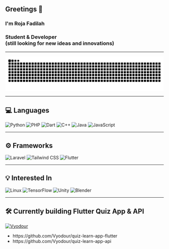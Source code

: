 <h2>Greetings 👋</h2>
<h3>I'm Roja Fadilah</h3>
<h3>Student & Developer<br>(still looking for new ideas and innovations)</h3>

---

<picture>
  <source media="(prefers-color-scheme: dark)" srcset="https://raw.githubusercontent.com/Vyodour/Vyodour/output/github-contribution-grid-snake-dark.svg" />
  <source media="(prefers-color-scheme: light)" srcset="https://raw.githubusercontent.com/Vyodour/Vyodour/output/github-contribution-grid-snake.svg" />
  <img alt="github-snake" src="https://raw.githubusercontent.com/Vyodour/Vyodour/output/github-contribution-grid-snake.svg" />
</picture>

---

## 💻 Languages

![Python](https://img.shields.io/badge/Python-306998?style=for-the-badge&logo=python&logoColor=white) 
![PHP](https://img.shields.io/badge/PHP-777BB3?style=for-the-badge&logo=php&logoColor=white) 
![Dart](https://img.shields.io/badge/Dart-0175C2?style=for-the-badge&logo=dart&logoColor=white) 
![C++](https://img.shields.io/badge/C++-00599C?style=for-the-badge&logo=c%2B%2B&logoColor=white) 
![Java](https://img.shields.io/badge/Java-ED8B00?style=for-the-badge&logo=openjdk&logoColor=white) 
![JavaScript](https://img.shields.io/badge/JavaScript-F0DB4F?style=for-the-badge&logo=javascript&logoColor=black) 

---

## ⚙️ Frameworks

![Laravel](https://img.shields.io/badge/Laravel-FF2D20?style=for-the-badge&logo=laravel&logoColor=white)
![Tailwind CSS](https://img.shields.io/badge/Tailwind_CSS-06B6D4?style=for-the-badge&logo=tailwindcss&logoColor=white)
![Flutter](https://img.shields.io/badge/Flutter-02569B?style=for-the-badge&logo=flutter&logoColor=white)

---

## 💡 Interested In

![Linux](https://img.shields.io/badge/Linux-FCC624?style=for-the-badge&logo=linux&logoColor=black)
![TensorFlow](https://img.shields.io/badge/TensorFlow-FF6F00?style=for-the-badge&logo=tensorflow&logoColor=white)
![Unity](https://img.shields.io/badge/Unity-202A36?style=for-the-badge&logo=unity&logoColor=white)
![Blender](https://img.shields.io/badge/Blender-E87D00?style=for-the-badge&logo=blender&logoColor=white)

---

## 🛠️ Currently building Flutter Quiz App & API

[![Vyodour](https://img.shields.io/badge/Vyodour-100000?style=for-the-badge&logo=github&logoColor=white)](https://github.com/Vyodour)

<ul>
  <li>
https://github.com/Vyodour/quiz-learn-app-flutter 
  </li>
<li>
  https://github.com/Vyodour/quiz-learn-app-api
</li>
</ul>


